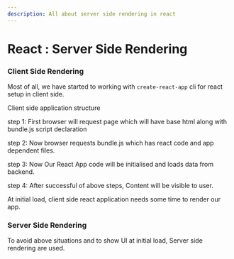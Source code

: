 ```yaml
---
description: All about server side rendering in react
---
```


# React : Server Side Rendering

### Client Side Rendering

Most of all, we have started to working with `create-react-app` cli for react setup in client side.

Client side application structure

step 1: First browser will request page which will have base html along with bundle.js script declaration

step 2: Now browser requests bundle.js which has react code and app dependent files.

step 3: Now Our React App code will be initialised and loads data from backend.

step 4: After successful of above steps, Content will be visible to user.

At initial load, client side react application needs some time to render our app.

### Server Side Rendering

To avoid above situations and to show UI at initial load, Server side rendering are used.



